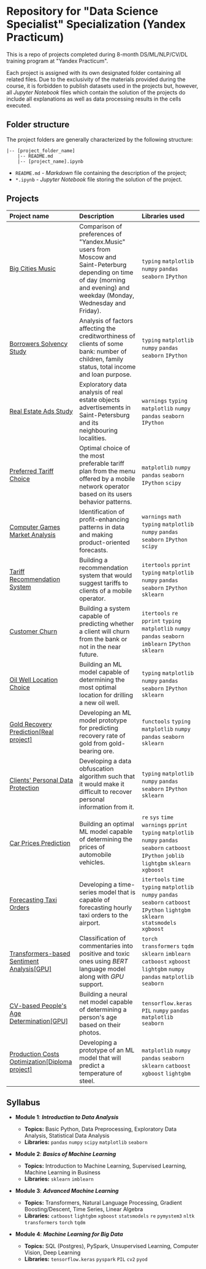 # Repository for "Data Science Specialist" Specialization (Yandex Practicum)

This is a repo of projects completed during 8-month DS/ML/NLP/CV/DL training program at "Yandex Practicum".

Each project is assigned with its own designated folder containing all related files. Due to the exclusivity of the materials provided during the course, it is forbidden to publish datasets used in the projects but, however, all *Jupyter Notebook* files which contain the solution of the projects do include all explanations as well as data processing results in the cells executed.

## Folder structure

The project folders are generally characterized by the following structure:

```
|-- [project_folder_name]
    |-- README.md
    |-- [project_name].ipynb
```
* `README.md` - *Markdown* file containing the description of the project;
* `*.ipynb` - *Jupyter Notebook* file storing the solution of the project.

## Projects

| Project name | Description | Libraries used | 
| :---------------------- | :---------------------- | :---------------------- |
| [Big Cities Music](big_cities_music) | Comparison of preferences of "Yandex.Music" users from Moscow and Saint-Peterburg depending on time of day (morning and evening) and weekday (Monday, Wednesday and Friday).| `typing` `matplotlib` `numpy` `pandas` `seaborn` `IPython`|
| [Borrowers Solvency Study](solvency_analysis) | Analysis of factors affecting the creditworthiness of clients of some bank: number of children, family status, total income and loan purpose.| `typing` `matplotlib` `numpy` `pandas` `seaborn` `IPython`|
| [Real Estate Ads Study](real_estate_eda) | Exploratory data analysis of real estate objects advertisements in Saint-Petersburg and its neighbouring localities.| `warnings` `typing` `matplotlib` `numpy` `pandas` `seaborn` `IPython`|
| [Preferred Tariff Choice](optimal_tariff) | Optimal choice of the most preferable tariff plan from the menu offered by a mobile network operator based on its users behavior patterns.| `matplotlib` `numpy` `pandas` `seaborn` `IPython` `scipy`|
| [Computer Games Market Analysis](computer_games_analysis) | Identification of profit-enhancing patterns in data and making product-oriented forecasts.| `warnings` `math` `typing` `matplotlib` `numpy` `pandas` `seaborn` `IPython` `scipy`|
| [Tariff Recommendation System](recomm_system) | Building a recommendation system that would suggest tariffs to clients of a mobile operator.| `itertools` `pprint` `typing` `matplotlib` `numpy` `pandas` `seaborn` `IPython` `sklearn`|
| [Customer Churn](churn_prediction) | Building a system capable of predicting whether a client will churn from the bank or not in the near future.| `itertools` `re` `pprint` `typing` `matplotlib` `numpy` `pandas` `seaborn` `imblearn` `IPython` `sklearn`|
| [Oil Well Location Choice](location_choice) | Building an ML model capable of determining the most optimal location for drilling a new oil well.| `typing` `matplotlib` `numpy` `pandas` `seaborn` `IPython` `sklearn`|
| [Gold Recovery Prediction[Real project]](gold_recovery) | Developing an ML model prototype for predicting recovery rate of gold from gold-bearing ore.| `functools` `typing` `matplotlib` `numpy` `pandas` `seaborn` `sklearn`|
| [Clients' Personal Data Protection](personal_data_protection) | Developing a data obfuscation algorithm such that it would make it difficult to recover personal information from it.| `typing` `matplotlib` `numpy` `pandas` `seaborn` `IPython` `sklearn`|
| [Car Prices Prediction](autos_grad_boost) | Building an optimal ML model capable of determining the prices of automobile vehicles.| `re` `sys` `time` `warnings` `pprint` `typing` `matplotlib` `numpy` `pandas` `seaborn` `catboost` `IPython` `joblib` `lightgbm` `sklearn` `xgboost`|
| [Forecasting Taxi Orders](taxi_ts_prediction) | Developing a time-series model that is capable of forecasting hourly taxi orders to the airport.| `itertools` `time` `typing` `matplotlib` `numpy` `pandas` `seaborn` `catboost` `IPython` `lightgbm` `sklearn` `statsmodels` `xgboost`|
| [Transformers-based Sentiment Analysis[GPU]](bert_toxic_comm) | Classification of commentaries into positive and toxic ones using *BERT* language model along with *GPU* support.| `torch` `transformers` `tqdm` `sklearn` `imblearn` `catboost` `xgboost` `lightgbm` `numpy` `pandas` `matplotlib` `seaborn`|
| [CV-based People's Age Determination[GPU]](resnet_age) | Building a neural net model capable of determining a person's age based on their photos.| `tensorflow.keras` `PIL` `numpy` `pandas` `matplotlib` `seaborn`|
| [Production Costs Optimization[Diploma project]](industry_temp_prediction) | Developing a prototype of an ML model that will predict a temperature of steel.| `matplotlib` `numpy` `pandas` `seaborn` `sklearn` `catboost` `xgboost` `lightgbm`|

## Syllabus

- **Module 1**: ***Introduction to Data Analysis***

  - **Topics:** Basic Python, Data Preprocessing, Exploratory Data Analysis, Statistical Data Analysis
  - **Libraries:** `pandas` `numpy` `scipy` `matplotlib` `seaborn`

- **Module 2**: ***Basics of Machine Learning***

  - **Topics:** Introduction to Machine Learning, Supervised Learning, Machine Learning in Business
  - **Libraries:** `sklearn` `imblearn`

- **Module 3**: ***Advanced Machine Learning***
  - **Topics:** Transformers, Natural Language Processing, Gradient Boosting/Descent, Time Series, Linear Algebra
  - **Libraries:** `catboost` `lightgbm` `xgboost` `statsmodels` `re` `pymystem3` `nltk` `transformers` `torch` `tqdm`

- **Module 4**: ***Machine Learning for Big Data***
  - **Topics:** SQL (Postgres), PySpark, Unsupervised Learning, Computer Vision, Deep Learning
  -  **Libraries:** `tensorflow.keras` `pyspark` `PIL` `cv2` `pyod`
